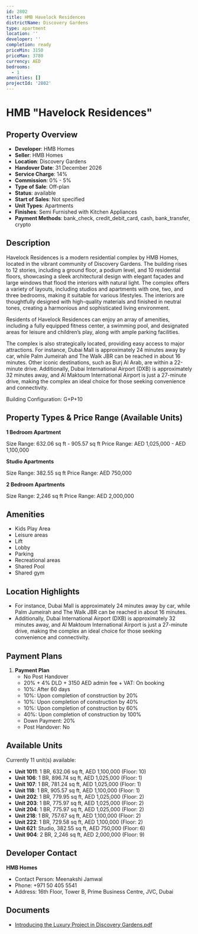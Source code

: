 ```yaml
---
id: 2802
title: HMB Havelock Residences
districtName: Discovery Gardens
type: apartment
location: ''
developer: ''
completion: ready
priceMin: 3150
priceMax: 3780
currency: AED
bedrooms:
  - 1
amenities: []
projectId: '2802'
---
```


# HMB "Havelock Residences"

## Property Overview
- **Developer**: HMB Homes
- **Seller**: HMB Homes
- **Location**: Discovery Gardens
- **Handover Date**: 31 December 2026
- **Service Charge**: 14%
- **Commission**: 0% - 5%
- **Type of Sale**: Off-plan
- **Status**: available
- **Start of Sales**: Not specified
- **Unit Types**: Apartments
- **Finishes**: Semi Furnished with Kitchen Appliances
- **Payment Methods**: bank_check, credit_debit_card, cash, bank_transfer, crypto

## Description
Havelock Residences is a modern residential complex by HMB Homes, located in the vibrant community of Discovery Gardens. The building rises to 12 stories, including a ground floor, a podium level, and 10 residential floors, showcasing a sleek architectural design with elegant façades and large windows that flood the interiors with natural light. The complex offers a variety of layouts, including studios and apartments with one, two, and three bedrooms, making it suitable for various lifestyles. The interiors are thoughtfully designed with high-quality materials and finished in neutral tones, creating a harmonious and sophisticated living environment. 

Residents of Havelock Residences can enjoy an array of amenities, including a fully equipped fitness center, a swimming pool, and designated areas for leisure and children’s play, along with ample parking facilities. 

The complex is also strategically located, providing easy access to major attractions. For instance, Dubai Mall is approximately 24 minutes away by car, while Palm Jumeirah and The Walk JBR can be reached in about 16 minutes. Other iconic destinations, such as Burj Al Arab, are within a 22-minute drive. Additionally, Dubai International Airport (DXB) is approximately 32 minutes away, and Al Maktoum International Airport is just a 27-minute drive, making the complex an ideal choice for those seeking convenience and connectivity.

Building Configuration: G+P+10

## Property Types & Price Range (Available Units)
**1 Bedroom Apartment**

Size Range: 632.06 sq ft - 905.57 sq ft
Price Range: AED 1,025,000 - AED 1,100,000

**Studio Apartments**

Size Range: 382.55 sq ft
Price Range: AED 750,000

**2 Bedroom Apartments**

Size Range: 2,246 sq ft
Price Range: AED 2,000,000

## Amenities
- Kids Play Area
- Leisure areas
- Lift
- Lobby
- Parking
- Recreational areas
- Shared Pool
- Shared gym

## Location Highlights
- For instance, Dubai Mall is approximately 24 minutes away by car, while Palm Jumeirah and The Walk JBR can be reached in about 16 minutes.
- Additionally, Dubai International Airport (DXB) is approximately 32 minutes away, and Al Maktoum International Airport is just a 27-minute drive, making the complex an ideal choice for those seeking convenience and connectivity.

## Payment Plans
1. **Payment Plan**
   - No Post Handover
   - 20% + 4% DLD + 3150 AED admin fee + VAT: On booking
   - 10%: After 60 days
   - 10%: Upon completion of construction by 20%
   - 10%: Upon completion of construction by 40%
   - 10%: Upon completion of construction by 60%
   - 40%: Upon completion of construction by 100%
   - Down Payment: 20%
   - Post Handover: No

## Available Units
Currently 11 unit(s) available:
- **Unit 1011**: 1 BR, 632.06 sq ft, AED 1,100,000 (Floor: 10)
- **Unit 106**: 1 BR, 896.74 sq ft, AED 1,025,000 (Floor: 1)
- **Unit 107**: 1 BR, 781.24 sq ft, AED 1,025,000 (Floor: 1)
- **Unit 118**: 1 BR, 905.57 sq ft, AED 1,100,000 (Floor: 1)
- **Unit 202**: 1 BR, 779.95 sq ft, AED 1,025,000 (Floor: 2)
- **Unit 203**: 1 BR, 775.97 sq ft, AED 1,025,000 (Floor: 2)
- **Unit 204**: 1 BR, 775.97 sq ft, AED 1,025,000 (Floor: 2)
- **Unit 218**: 1 BR, 757.67 sq ft, AED 1,100,000 (Floor: 2)
- **Unit 222**: 1 BR, 729.58 sq ft, AED 1,100,000 (Floor: 2)
- **Unit 621**: Studio, 382.55 sq ft, AED 750,000 (Floor: 6)
- **Unit 904**: 2 BR, 2,246 sq ft, AED 2,000,000 (Floor: 9)

## Developer Contact
**HMB Homes**
- Contact Person: Meenakshi Jamwal
- Phone: +971 50 405 5541
- Address: 16th Floor, Tower B, Prime Business Centre, JVC, Dubai

## Documents
- [Introducing the Luxury Project in Discovery Gardens.pdf](https://cdn.geniemap.net/2025/01/28/bOPMKUGkdmGqC1Q4TFjAdmh7rOQ8P3rwAuIk4udP.pdf)
